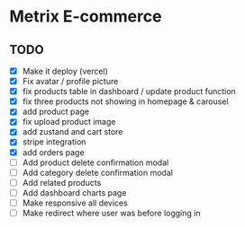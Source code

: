 # Metrix E-commerce

## TODO

- [x] Make it deploy (vercel)
- [x] Fix avatar / profile picture
- [x] fix products table in dashboard / update product function
- [x] fix three products not showing in homepage & carousel
- [x] add product page
- [x] fix upload product image
- [x] add zustand and cart store
- [x] stripe integration
- [x] add orders page
- [ ] Add product delete confirmation modal
- [ ] Add category delete confirmation modal
- [ ] Add related products
- [ ] Add dashboard charts page
- [ ] Make responsive all devices
- [ ] Make redirect where user was before logging in
